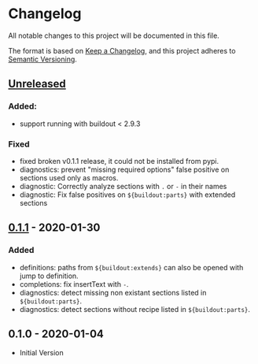 # Changelog

All notable changes to this project will be documented in this file.

The format is based on [Keep a Changelog][keepachangelog],
and this project adheres to [Semantic Versioning][semver].

## [Unreleased]

### Added:

- support running with buildout < 2.9.3

### Fixed

- fixed broken v0.1.1 release, it could not be installed from pypi.
- diagnostics: prevent "missing required options" false positive on sections used only as macros.
- diagnostic: Correctly analyze sections with `.` or `-` in their names
- diagnostic: Fix false positives on `${buildout:parts}` with extended sections

## [0.1.1] - 2020-01-30

### Added

- definitions: paths from `${buildout:extends}` can also be opened with jump to definition.
- completions: fix insertText with `-`.
- diagnostics: detect missing non existant sections listed in `${buildout:parts}`.
- diagnostics: detect sections without recipe listed in `${buildout:parts}`.

## 0.1.0 - 2020-01-04

- Initial Version

[keepachangelog]: https://keepachangelog.com/en/1.0.0/
[semver]: https://semver.org/spec/v2.0.0.html
[0.1.1]: https://github.com/perrinjerome/vscode-zc-buildout/compare/v0.1.0...v0.1.1
[unreleased]: https://github.com/perrinjerome/vscode-zc-buildout/compare/v0.1.1...HEAD
